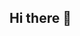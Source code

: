 ## Hi there 👋

<!--
**PatricioPincheira/PatricioPincheira** is a ✨ _special_ ✨ repository because its `README.md` (this file) appears on your GitHub profile.

I am an Industrial Engineer and MBA professional certified in Artificial Intelligence.
I leverage my corporate experience as a Nestlé expat, combined with expertise in various large language models (Gemini, Claude, ChatGPT, Deepseek, Perplexity), N8N automation, and machine learning techniques to identify, develop and implement high-impact solutions that help organizations exceed their goals.

- 📫 How to reach me: Upwork profile
